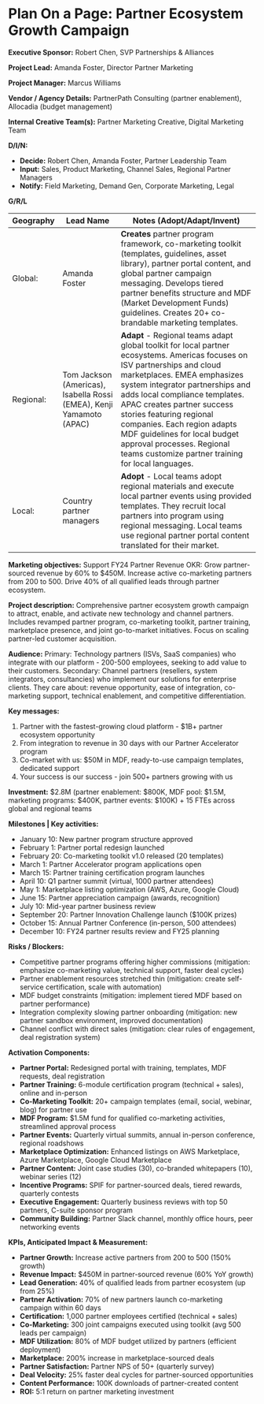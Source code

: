 # Plan On a Page: Partner Ecosystem Growth Campaign

**Executive Sponsor:** Robert Chen, SVP Partnerships & Alliances

**Project Lead:** Amanda Foster, Director Partner Marketing

**Project Manager:** Marcus Williams

**Vendor / Agency Details:** PartnerPath Consulting (partner enablement), Allocadia (budget management)

**Internal Creative Team(s):** Partner Marketing Creative, Digital Marketing Team

**D/I/N:**
- **Decide:** Robert Chen, Amanda Foster, Partner Leadership Team
- **Input:** Sales, Product Marketing, Channel Sales, Regional Partner Managers
- **Notify:** Field Marketing, Demand Gen, Corporate Marketing, Legal

**G/R/L**

| Geography | Lead Name | Notes (Adopt/Adapt/Invent) |
|-----------|-----------|----------------------------|
| Global: | Amanda Foster | **Creates** partner program framework, co-marketing toolkit (templates, guidelines, asset library), partner portal content, and global partner campaign messaging. Develops tiered partner benefits structure and MDF (Market Development Funds) guidelines. Creates 20+ co-brandable marketing templates. |
| Regional: | Tom Jackson (Americas), Isabella Rossi (EMEA), Kenji Yamamoto (APAC) | **Adapt** - Regional teams adapt global toolkit for local partner ecosystems. Americas focuses on ISV partnerships and cloud marketplaces. EMEA emphasizes system integrator partnerships and adds local compliance templates. APAC creates partner success stories featuring regional companies. Each region adapts MDF guidelines for local budget approval processes. Regional teams customize partner training for local languages. |
| Local: | Country partner managers | **Adopt** - Local teams adopt regional materials and execute local partner events using provided templates. They recruit local partners into program using regional messaging. Local teams use regional partner portal content translated for their market. |

**Marketing objectives:** Support FY24 Partner Revenue OKR: Grow partner-sourced revenue by 60% to $450M. Increase active co-marketing partners from 200 to 500. Drive 40% of all qualified leads through partner ecosystem.

**Project description:** Comprehensive partner ecosystem growth campaign to attract, enable, and activate new technology and channel partners. Includes revamped partner program, co-marketing toolkit, partner training, marketplace presence, and joint go-to-market initiatives. Focus on scaling partner-led customer acquisition.

**Audience:** Primary: Technology partners (ISVs, SaaS companies) who integrate with our platform - 200-500 employees, seeking to add value to their customers. Secondary: Channel partners (resellers, system integrators, consultancies) who implement our solutions for enterprise clients. They care about: revenue opportunity, ease of integration, co-marketing support, technical enablement, and competitive differentiation.

**Key messages:**
1. Partner with the fastest-growing cloud platform - $1B+ partner ecosystem opportunity
2. From integration to revenue in 30 days with our Partner Accelerator program
3. Co-market with us: $50M in MDF, ready-to-use campaign templates, dedicated support
4. Your success is our success - join 500+ partners growing with us

**Investment:** $2.8M (partner enablement: $800K, MDF pool: $1.5M, marketing programs: $400K, partner events: $100K) + 15 FTEs across global and regional teams

**Milestones | Key activities:**
- January 10: New partner program structure approved
- February 1: Partner portal redesign launched
- February 20: Co-marketing toolkit v1.0 released (20 templates)
- March 1: Partner Accelerator program applications open
- March 15: Partner training certification program launches
- April 10: Q1 partner summit (virtual, 1000 partner attendees)
- May 1: Marketplace listing optimization (AWS, Azure, Google Cloud)
- June 15: Partner appreciation campaign (awards, recognition)
- July 10: Mid-year partner business review
- September 20: Partner Innovation Challenge launch ($100K prizes)
- October 15: Annual Partner Conference (in-person, 500 attendees)
- December 10: FY24 partner results review and FY25 planning

**Risks / Blockers:**
- Competitive partner programs offering higher commissions (mitigation: emphasize co-marketing value, technical support, faster deal cycles)
- Partner enablement resources stretched thin (mitigation: create self-service certification, scale with automation)
- MDF budget constraints (mitigation: implement tiered MDF based on partner performance)
- Integration complexity slowing partner onboarding (mitigation: new partner sandbox environment, improved documentation)
- Channel conflict with direct sales (mitigation: clear rules of engagement, deal registration system)

**Activation Components:**
- **Partner Portal:** Redesigned portal with training, templates, MDF requests, deal registration
- **Partner Training:** 6-module certification program (technical + sales), online and in-person
- **Co-Marketing Toolkit:** 20+ campaign templates (email, social, webinar, blog) for partner use
- **MDF Program:** $1.5M fund for qualified co-marketing activities, streamlined approval process
- **Partner Events:** Quarterly virtual summits, annual in-person conference, regional roadshows
- **Marketplace Optimization:** Enhanced listings on AWS Marketplace, Azure Marketplace, Google Cloud Marketplace
- **Partner Content:** Joint case studies (30), co-branded whitepapers (10), webinar series (12)
- **Incentive Programs:** SPIF for partner-sourced deals, tiered rewards, quarterly contests
- **Executive Engagement:** Quarterly business reviews with top 50 partners, C-suite sponsor program
- **Community Building:** Partner Slack channel, monthly office hours, peer networking events

**KPIs, Anticipated Impact & Measurement:**
- **Partner Growth:** Increase active partners from 200 to 500 (150% growth)
- **Revenue Impact:** $450M in partner-sourced revenue (60% YoY growth)
- **Lead Generation:** 40% of qualified leads from partner ecosystem (up from 25%)
- **Partner Activation:** 70% of new partners launch co-marketing campaign within 60 days
- **Certification:** 1,000 partner employees certified (technical + sales)
- **Co-Marketing:** 300 joint campaigns executed using toolkit (avg 500 leads per campaign)
- **MDF Utilization:** 80% of MDF budget utilized by partners (efficient deployment)
- **Marketplace:** 200% increase in marketplace-sourced deals
- **Partner Satisfaction:** Partner NPS of 50+ (quarterly survey)
- **Deal Velocity:** 25% faster deal cycles for partner-sourced opportunities
- **Content Performance:** 100K downloads of partner-created content
- **ROI:** 5:1 return on partner marketing investment
